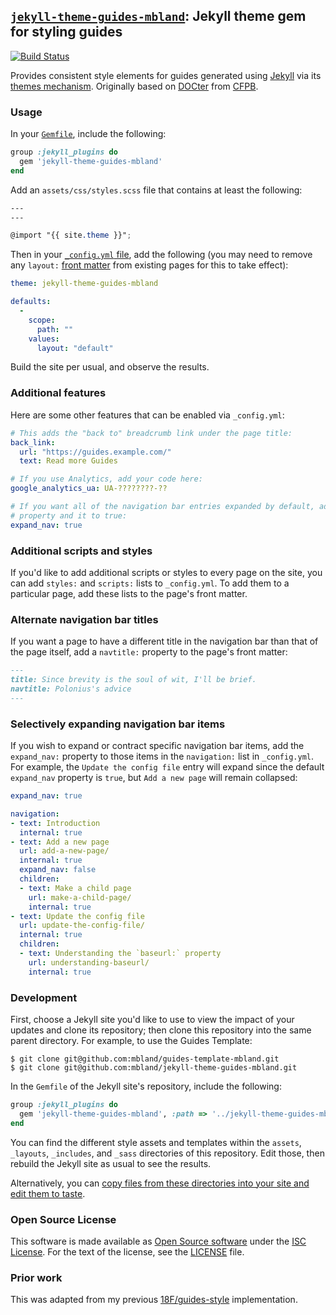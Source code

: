 ## [`jekyll-theme-guides-mbland`](https://rubygems.org/gems/jekyll-theme-guides-mbland): Jekyll theme gem for styling guides

[![Build Status](https://travis-ci.org/mbland/jekyll-theme-guides-mbland.svg?branch=master)](https://travis-ci.org/mbland/jekyll-theme-guides-mbland)

Provides consistent style elements for guides generated using [Jekyll][] via its
[themes mechanism][themes]. Originally based on [DOCter][] from [CFPB][].

[Jekyll]: https://jekyllrb.com/
[themes]: https://jekyllrb.com/docs/themes/
[DOCter]: https://github.com/cfpb/docter/
[CFPB]:   https://cfpb.github.io/

### Usage

In your [`Gemfile`][gemfile], include the following:

[gemfile]: http://bundler.io/gemfile.html

```ruby
group :jekyll_plugins do
  gem 'jekyll-theme-guides-mbland'
end
```

Add an `assets/css/styles.scss` file that contains at least the following:

```scss
---
---

@import "{{ site.theme }}";
```

Then in your [`_config.yml` file](https://jekyllrb.com/docs/configuration/),
add the following (you may need to remove any `layout:`
[front matter](https://jekyllrb.com/docs/frontmatter/) from existing pages for
this to take effect):

```yaml
theme: jekyll-theme-guides-mbland

defaults:
  -
    scope:
      path: ""
    values:
      layout: "default"
```

Build the site per usual, and observe the results.

### Additional features

Here are some other features that can be enabled via `_config.yml`:

```yaml
# This adds the "back to" breadcrumb link under the page title:
back_link:
  url: "https://guides.example.com/"
  text: Read more Guides

# If you use Analytics, add your code here:
google_analytics_ua: UA-????????-??

# If you want all of the navigation bar entries expanded by default, add this
# property and it to true:
expand_nav: true
```

### Additional scripts and styles

If you'd like to add additional scripts or styles to every page on the site,
you can add `styles:` and `scripts:` lists to `_config.yml`. To add them to a
particular page, add these lists to the page's front matter.

### Alternate navigation bar titles

If you want a page to have a different title in the navigation bar than that
of the page itself, add a `navtitle:` property to the page's front matter:

```md
---
title: Since brevity is the soul of wit, I'll be brief.
navtitle: Polonius's advice
---
```

### Selectively expanding navigation bar items

If you wish to expand or contract specific navigation bar items, add the
`expand_nav:` property to those items in the `navigation:` list in
`_config.yml`. For example, the `Update the config file` entry will expand
since the default `expand_nav` property is `true`, but `Add a new page` will
remain collapsed:

```yaml
expand_nav: true

navigation:
- text: Introduction
  internal: true
- text: Add a new page
  url: add-a-new-page/
  internal: true
  expand_nav: false
  children:
  - text: Make a child page
    url: make-a-child-page/
    internal: true
- text: Update the config file
  url: update-the-config-file/
  internal: true
  children:
  - text: Understanding the `baseurl:` property
    url: understanding-baseurl/
    internal: true
```

### Development

First, choose a Jekyll site you'd like to use to view the impact of your
updates and clone its repository; then clone this repository into the same
parent directory. For example, to use the Guides Template:

```shell
$ git clone git@github.com:mbland/guides-template-mbland.git
$ git clone git@github.com:mbland/jekyll-theme-guides-mbland.git
```

In the `Gemfile` of the Jekyll site's repository, include the following:

```ruby
group :jekyll_plugins do
  gem 'jekyll-theme-guides-mbland', :path => '../jekyll-theme-guides-mbland'
end
```

You can find the different style assets and templates within the `assets`,
`_layouts`, `_includes`, and `_sass` directories of this repository. Edit those,
then rebuild the Jekyll site as usual to see the results.

Alternatively, you can [copy files from these directories into your site and
edit them to taste][edit].

[edit]: https://jekyllrb.com/docs/themes/#overriding-theme-defaults

### Open Source License

This software is made available as [Open Source software][oss-def] under the
[ISC License][].  For the text of the license, see the [LICENSE](LICENSE.md)
file.

[oss-def]:     https://opensource.org/osd-annotated
[isc license]: https://www.isc.org/downloads/software-support-policy/isc-license/

### Prior work

This was adapted from my previous [18F/guides-style][style-old] implementation.

[style-old]: https://github.com/18F/guides-style
